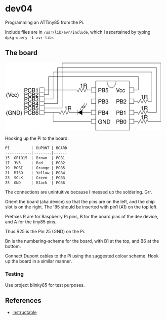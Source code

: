 # dev04

Programming an ATTiny85 from the Pi.

Include files are in <code>/usr/lib/avr/include</code>, which I ascertained by typing <code>dpkg-query -L avr-libs</code>

## The board


<img src="dev04.svg" width="800">

Hooking up the Pi to the board:

```
PI          | DUPONT | BOARD
------------|--------|------
15  GPIO15  | Brown  | PCB1
17  3V3     | Red    | PCB2
19  MOSI    | Orange | PCB5
21  MISO    | Yellow | PCB4
23  SCLK    | Green  | PCB3
25  GND     | Black  | PCB6
```

The connections are unintuitive because I messed up the soldering. Grr.

Orient the board (aka device) so that the pins are on the left, and the chip slot is on the right. The '85 should be inserted with pin1 (A1) on the top left.

Prefixes R are for Raspberry Pi pins, B for the board pins of the dev device, and A for the tiny85 pins. 

Thus R25 is the Pin 25 (GND) on the Pi. 

Bn is the numbering-scheme for the board, with B1 at the top, and B6 at the bottom.

Connect Dupont cables to the Pi using the suggested colour scheme. Hook up the board in a similar manner.

### Testing

Use project blinky85 for test purposes.

## References

* [instructable](http://www.instructables.com/id/Programming-the-ATtiny85-from-Raspberry-Pi/) 
